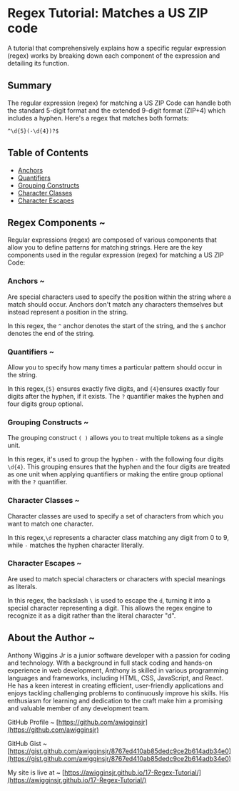 # Regex Tutorial: Matches a US ZIP code

A tutorial that comprehensively explains how a specific regular expression (regex) works by breaking down each component of the expression and detailing its function.

## Summary

The regular expression (regex) for matching a US ZIP Code can handle both the standard 5-digit format and the extended 9-digit format (ZIP+4) which includes a hyphen. Here's a regex that matches both formats:

`^\d{5}(-\d{4})?$`

## Table of Contents

- [Anchors](#anchors)
- [Quantifiers](#quantifiers)
- [Grouping Constructs](#grouping-constructs)
- [Character Classes](#character-classes)
- [Character Escapes](#character-escapes)

## Regex Components ~

Regular expressions (regex) are composed of various components that allow you to define patterns for matching strings. Here are the key components used in the regular expression (regex) for matching a US ZIP Code:

### Anchors ~

Are special characters used to specify the position within the string where a match should occur. Anchors don't match any characters themselves but instead represent a position in the string.

In this regex, the `^` anchor denotes the start of the string, and the `$` anchor denotes the end of the string.

### Quantifiers ~

Allow you to specify how many times a particular pattern should occur in the string.

In this regex,`{5}` ensures exactly five digits, and `{4}`ensures exactly four digits after the hyphen, if it exists. The `?` quantifier makes the hyphen and four digits group optional.

### Grouping Constructs ~

The grouping construct `( )` allows you to treat multiple tokens as a single unit.

In this regex, it's used to group the hyphen `-` with the following four digits `\d{4}`. This grouping ensures that the hyphen and the four digits are treated as one unit when applying quantifiers or making the entire group optional with the `?` quantifier.

### Character Classes ~

Character classes are used to specify a set of characters from which you want to match one character.

In this regex,`\d` represents a character class matching any digit from 0 to 9, while `-` matches the hyphen character literally.

### Character Escapes ~

Are used to match special characters or characters with special meanings as literals.

In this regex, the backslash `\` is used to escape the `d`, turning it into a special character representing a digit. This allows the regex engine to recognize it as a digit rather than the literal character "d".

## About the Author ~

Anthony Wiggins Jr is a junior software developer with a passion for coding and technology. With a background in full stack coding and hands-on experience in web development, Anthony is skilled in various programming languages and frameworks, including HTML, CSS, JavaScript, and React. He has a keen interest in creating efficient, user-friendly applications and enjoys tackling challenging problems to continuously improve his skills. His enthusiasm for learning and dedication to the craft make him a promising and valuable member of any development team.

GitHub Profile ~ [https://github.com/awigginsjr](https://github.com/awigginsjr)

GitHub Gist ~ [https://gist.github.com/awigginsjr/8767ed410ab85dedc9ce2b614adb34e0](https://gist.github.com/awigginsjr/8767ed410ab85dedc9ce2b614adb34e0)

My site is live at ~ [https://awigginsjr.github.io/17-Regex-Tutorial/](https://awigginsjr.github.io/17-Regex-Tutorial/)
